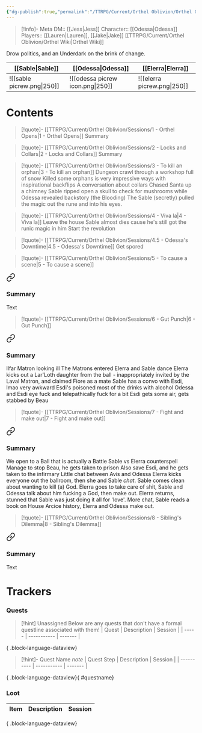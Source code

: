 ```yaml
---
{"dg-publish":true,"permalink":"/TTRPG/Current/Orthel Oblivion/Orthel Oblivion/"}
---
```


> [!info]- Meta
> DM:: [[Jess\|Jess]]
> Character:: [[Odessa\|Odessa]]
> Players:: [[Lauren\|Lauren]], [[Jake\|Jake]]
> [[TTRPG/Current/Orthel Oblivion/Orthel Wiki\|Orthel Wiki]]

Drow politics, and an Underdark on the brink of change.

| [[Sable\|Sable]]                      | [[Odessa\|Odessa]]                           | [[Elerra\|Elerra]]       |
| -------------------------- | -------------------------------- | --------------------------- |
| ![[sable picrew.png\|250]] | ![[odessa picrew icon.png\|250]] | ![[elerra picrew.png\|250]] |

# Contents

> [!quote]- [[TTRPG/Current/Orthel Oblivion/Sessions/1 - Orthel Opens\|1 - Orthel Opens]]
> Summary


> [!quote]- [[TTRPG/Current/Orthel Oblivion/Sessions/2 - Locks and Collars\|2 - Locks and Collars]]
> Summary


> [!quote]- [[TTRPG/Current/Orthel Oblivion/Sessions/3 - To kill an orphan\|3 - To kill an orphan]]
> Dungeon crawl through a workshop full of snow
> Killed some orphans is very impressive ways with inspirational backflips
> A conversation about collars
> Chased Santa up a chimney
> Sable ripped open a skull to check for mushrooms while Odessa revealed backstory (the Blooding)
> The Sable (secretly) pulled the magic out the rune and into his eyes.


> [!quote]- [[TTRPG/Current/Orthel Oblivion/Sessions/4 - Viva la\|4 - Viva la]]
> Leave the house
> Sable almost dies cause he's still got the runic magic in him
> Start the revolution


> [!quote]- [[TTRPG/Current/Orthel Oblivion/Sessions/4.5 - Odessa's Downtime\|4.5 - Odessa's Downtime]]
> Get spored


> [!quote]- [[TTRPG/Current/Orthel Oblivion/Sessions/5 - To cause a scene\|5 - To cause a scene]]
> 
<div class="transclusion internal-embed is-loaded"><a class="markdown-embed-link" href="/ttrpg/current/orthel-oblivion/sessions/5-to-cause-a-scene/#summary" aria-label="Open link"><svg xmlns="http://www.w3.org/2000/svg" width="24" height="24" viewBox="0 0 24 24" fill="none" stroke="currentColor" stroke-width="2" stroke-linecap="round" stroke-linejoin="round" class="svg-icon lucide-link"><path d="M10 13a5 5 0 0 0 7.54.54l3-3a5 5 0 0 0-7.07-7.07l-1.72 1.71"></path><path d="M14 11a5 5 0 0 0-7.54-.54l-3 3a5 5 0 0 0 7.07 7.07l1.71-1.71"></path></svg></a><div class="markdown-embed">



### Summary

Text

</div></div>



> [!quote]- [[TTRPG/Current/Orthel Oblivion/Sessions/6 - Gut Punch\|6 - Gut Punch]]
> 
<div class="transclusion internal-embed is-loaded"><a class="markdown-embed-link" href="/ttrpg/current/orthel-oblivion/sessions/6-gut-punch/#summary" aria-label="Open link"><svg xmlns="http://www.w3.org/2000/svg" width="24" height="24" viewBox="0 0 24 24" fill="none" stroke="currentColor" stroke-width="2" stroke-linecap="round" stroke-linejoin="round" class="svg-icon lucide-link"><path d="M10 13a5 5 0 0 0 7.54.54l3-3a5 5 0 0 0-7.07-7.07l-1.72 1.71"></path><path d="M14 11a5 5 0 0 0-7.54-.54l-3 3a5 5 0 0 0 7.07 7.07l1.71-1.71"></path></svg></a><div class="markdown-embed">



### Summary

Ilfar Matron looking ill
The Matrons entered
Elerra and Sable dance
Elerra kicks out a Lar'Loth daughter from the ball - inappropriately invited by the Laval Matron, and claimed Fiore as a mate
Sable has a convo with Esdi, lmao very awkward
Esdi's poisoned most of the drinks with alcohol
Odessa and Esdi eye fuck and telepathically fuck for a bit
Esdi gets some air, gets stabbed by Beau

</div></div>



> [!quote]- [[TTRPG/Current/Orthel Oblivion/Sessions/7 - Fight and make out\|7 - Fight and make out]]
> 
<div class="transclusion internal-embed is-loaded"><a class="markdown-embed-link" href="/ttrpg/current/orthel-oblivion/sessions/7-fight-and-make-out/#summary" aria-label="Open link"><svg xmlns="http://www.w3.org/2000/svg" width="24" height="24" viewBox="0 0 24 24" fill="none" stroke="currentColor" stroke-width="2" stroke-linecap="round" stroke-linejoin="round" class="svg-icon lucide-link"><path d="M10 13a5 5 0 0 0 7.54.54l3-3a5 5 0 0 0-7.07-7.07l-1.72 1.71"></path><path d="M14 11a5 5 0 0 0-7.54-.54l-3 3a5 5 0 0 0 7.07 7.07l1.71-1.71"></path></svg></a><div class="markdown-embed">



### Summary

We open to a Ball that is actually a Battle
Sable vs Elerra counterspell
Manage to stop Beau, he gets taken to prison
Also save Esdi, and he gets taken to the infirmary
Little chat between Avis and Odessa
Elerra kicks everyone out the ballroom, then she and Sable _chat_. 
Sable comes clean about wanting to kill (a) God.
Elerra goes to take care of shit, Sable and Odessa talk about him fucking a God, then make out.
Elerra returns, stunned that Sable was just doing it all for 'love'. 
More chat, Sable reads a book on House Arcice history, Elerra and Odessa make out.

</div></div>



> [!quote]- [[TTRPG/Current/Orthel Oblivion/Sessions/8 - Sibling's Dilemma\|8 - Sibling's Dilemma]]
> 
<div class="transclusion internal-embed is-loaded"><a class="markdown-embed-link" href="/ttrpg/current/orthel-oblivion/sessions/8-sibling-s-dilemma/#summary" aria-label="Open link"><svg xmlns="http://www.w3.org/2000/svg" width="24" height="24" viewBox="0 0 24 24" fill="none" stroke="currentColor" stroke-width="2" stroke-linecap="round" stroke-linejoin="round" class="svg-icon lucide-link"><path d="M10 13a5 5 0 0 0 7.54.54l3-3a5 5 0 0 0-7.07-7.07l-1.72 1.71"></path><path d="M14 11a5 5 0 0 0-7.54-.54l-3 3a5 5 0 0 0 7.07 7.07l1.71-1.71"></path></svg></a><div class="markdown-embed">



### Summary

Text

</div></div>



# Trackers
### Quests

> [!hint] Unassigned
> Below are any quests that don't have a formal questline associated with them!
>  | Quest | Description | Session |
> | ----- | ----------- | ------- |
> 
{ .block-language-dataview}

> [!hint]- Quest Name
> _note_
>  | Quest Step | Description | Session |
> | ---------- | ----------- | ------- |
> 
{ .block-language-dataview}{ #questname}


### Loot

| Item | Description | Session |
| ---- | ----------- | ------- |

{ .block-language-dataview}


